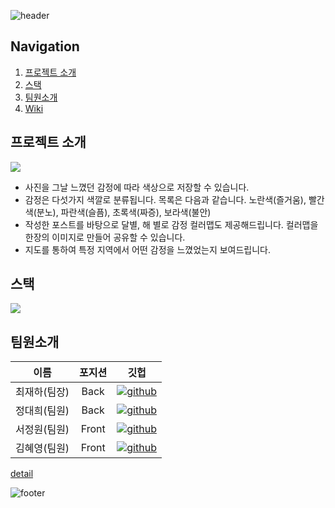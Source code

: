 ![header](https://capsule-render.vercel.app/api?type=waving&color=0:683087,25:9c2835,50:eee44a,75:67985c,100:2482c2&height=300&section=header&text=Memory-It&fontSize=90&fontColor=FCFCFC)


## Navigation
1. [프로젝트 소개](#프로젝트-소개)   
2. [스택](#스택)   
3. [팀원소개](#팀원소개)    
4. [Wiki](https://github.com/codestates/Memory-It/wiki)

## 프로젝트 소개
![](https://cdn.discordapp.com/attachments/924936549395750985/925241446292942848/memory-it-removebg-preview.png)

+ 사진을 그날 느꼈던 감정에 따라 색상으로 저장할 수 있습니다.
+ 감정은 다섯가지 색깔로 분류됩니다. 목록은 다음과 같습니다. 노란색(즐거움), 빨간색(분노), 파란색(슬픔), 초록색(짜증), 보라색(불안)
+ 작성한 포스트를 바탕으로 달별, 해 별로 감정 컬러맵도 제공해드립니다. 컬러맵을 한장의 이미지로 만들어 공유할 수 있습니다.
+ 지도를 통하여 특정 지역에서 어떤 감정을 느꼈었는지 보여드립니다.

## 스택
![](https://cdn.discordapp.com/attachments/924936549395750985/925871286360633444/memory-it_blueprint_4.png)

## 팀원소개
|이름|포지션|깃헙|
|:---:|:---:|:---:|
|최재하(팀장)|Back|[![github](https://img.shields.io/badge/최재하-181717?style=flat-square&logo=GitHub&logoColor=white)](https://github.com/cjhmoves33)|
|정대희(팀원)|Back|[![github](https://img.shields.io/badge/정대희-181717?style=flat-square&logo=GitHub&logoColor=white)](https://github.com/jres1007)|
|서정원(팀원)|Front|[![github](https://img.shields.io/badge/서정원-181717?style=flat-square&logo=GitHub&logoColor=white)](https://github.com/rkems0122)|
|김혜영(팀원)|Front|[![github](https://img.shields.io/badge/김혜영-181717?style=flat-square&logo=GitHub&logoColor=white)](https://github.com/hit-that-drum)|


[detail](https://github.com/codestates/Memory-It/wiki/Work-Log)


![footer](https://capsule-render.vercel.app/api?section=footer&type=waving&reversal=true&color=0:683087,25:9c2835,50:eee44a,75:67985c,100:2482c2&height=300&fontColor=FCFCFC)
